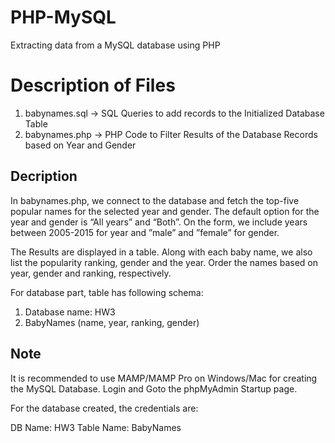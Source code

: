 # PHP-MySQL
Extracting data from a MySQL database using PHP

# Description of Files

<ol>
  <li> babynames.sql -> SQL Queries to add records to the Initialized Database Table </li>
  <li> babynames.php -> PHP Code to Filter Results of the Database Records based on Year and Gender </li>
</ol>
 
<h2> Decription </h2>

<p> In babynames.php, we connect to the database and fetch the top-five popular names for the selected year and gender.  The default option for the year and gender is “All years” and “Both”. On the form, we include years between 2005-2015 for year and ”male” and ”female” for gender. 
  </p>
  <p>
The Results are displayed in a table. Along with each baby name, we also list the popularity ranking, gender and the year. Order the names based on year, gender and ranking, respectively.

For database part, table has following schema:
<ol>
  <li>Database name: HW3</li>
  <li>BabyNames (name, year, ranking, gender) </li>
</ol>
</p>

## Note

It is recommended to use MAMP/MAMP Pro on Windows/Mac for creating the MySQL Database. Login and Goto the phpMyAdmin Startup page. 

For the database created, the credentials are:

DB Name: HW3
Table Name: BabyNames
